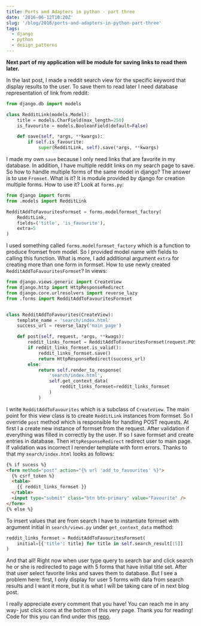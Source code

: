 ```yaml
---
title: Ports and Adapters in python - part three
date: '2016-06-12T10:20Z'
slug: '/blog/2016/ports-and-adapters-in-python-part-three'
tags:
  - django
  - python
  - design_patterns
---
```


**Next part of my application will be module for saving links to read
them later.**

In the last post, I made a reddit search view for the specific keyword
that display results to the user. To save them to read later I need
database representation of link from reddit:

```python
from django.db import models

class RedditLink(models.Model):
    title = models.CharField(max_length=250)
    is_favourite = models.BooleanField(default=False)

    def save(self, *args, **kwargs):
        if self.is_favourite:
            super(RedditLink, self).save(*args, **kwargs)
```

I made my own `save` because I only need links that are favorite in my
database. In addition, I have multiple reddit links on my search page to
save. So how to handle multiple forms of the same model in django? The
answer is to use `Fromset`. What is it? It is module provided by django
for creation multiple forms. How to use it? Look at `forms.py`:

```python
from django import forms
from .models import RedditLink

RedditAddToFavouritesFormset = forms.modelformset_factory(
    RedditLink,
    fields=('title', 'is_favourite'),
    extra=5
)
```

I used something called `forms.modelformset_factory` which is a function
to produce fromset from model. So I provided model name with fields to
calling this function. What is more, I add additional argument `extra`
for creating more than one form in formset. How to use newly created
`RedditAddToFavouritesFormset`? In views:

```python
from django.views.generic import CreateView
from django.http import HttpResponseRedirect
from django.core.urlresolvers import reverse_lazy
from .forms import RedditAddToFavouritesFormset


class RedditAddToFavourites(CreateView):
    template_name = 'search/index.html'
    success_url = reverse_lazy('main_page')

    def post(self, request, *args, **kwags):
        reddit_links_formset = RedditAddToFavouritesFormset(request.POST)
        if reddit_links_formset.is_valid():
            reddit_links_formset.save()
            return HttpResponseRedirect(success_url)
        else:
            return self.render_to_response(
                'search/index.html',
                self.get_context_data(
                    reddit_links_formset=reddit_links_formset
                )
            )
```

I write `RedditAddToFavourites` which is a subclass of `CreateView`. The
main point for this view class is to create `RedditLink` instances from
formset. So I override `post` method which is responsible for handling
POST requests. At first I a create new instance of formset from the
request. After validation if everything was filled in correctly by the
user. If so I save formset and create entries in database. Then
`HttpResponseRedirect` redirect user to main page. If validation was
incorrect I rerender template with form errors. Thanks to that my
`search/index.html` looks as follows:

```html
{% if sucess %}
<form method="post" action="{% url 'add_to_favourites' %}">
  {% csrf_token %}
  <table>
    {{ reddit_links_formset }}
  </table>
  <input type="submit" class="btn btn-primary" value="Favourite" />
</form>
{% else %}
```

To insert values that are from search I have to instantiate formset with
argument initial in `search/views.py` under `get_context_data` method:

```python
reddit_links_formset = RedditAddToFavouritesFormset(
    initial=[{'title': title} for title in self.search_result[:5]]
)
```

And that all! Right now when user type query to search bar and click
search he or she is redirected to page with 5 forms that have initial
title set. After that user select favorite links and saves them to
database. But I see a problem here: first, I only display for user 5
forms with data from search results and I want it more, but it is what I
will be taking care of in next blog post.

I really appreciate every comment that you have! You can reach me in any
way- just click icons at the bottom of this very page. Thank you for
reading! Code for this you can find under this
[repo](https://github.com/krzysztofzuraw/reddit-stars).
